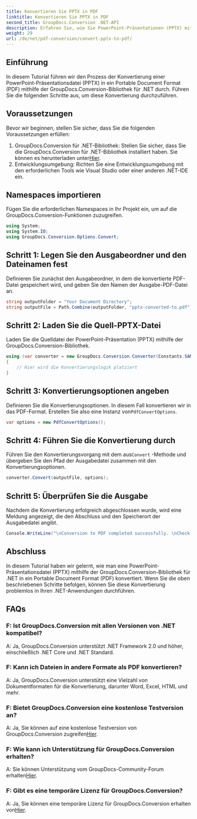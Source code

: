 ```yaml
---
title: Konvertieren Sie PPTX in PDF
linktitle: Konvertieren Sie PPTX in PDF
second_title: GroupDocs.Conversion .NET-API
description: Erfahren Sie, wie Sie PowerPoint-Präsentationen (PPTX) mit GroupDocs.Conversion für .NET in das PDF-Format konvertieren. Einfacher und effizienter Konvertierungsprozess.
weight: 29
url: /de/net/pdf-conversion/convert-pptx-to-pdf/
---
```

## Einführung
In diesem Tutorial führen wir den Prozess der Konvertierung einer PowerPoint-Präsentationsdatei (PPTX) in ein Portable Document Format (PDF) mithilfe der GroupDocs.Conversion-Bibliothek für .NET durch. Führen Sie die folgenden Schritte aus, um diese Konvertierung durchzuführen.
## Voraussetzungen
Bevor wir beginnen, stellen Sie sicher, dass Sie die folgenden Voraussetzungen erfüllen:
1.  GroupDocs.Conversion für .NET-Bibliothek: Stellen Sie sicher, dass Sie die GroupDocs.Conversion für .NET-Bibliothek installiert haben. Sie können es herunterladen unter[Hier](https://releases.groupdocs.com/conversion/net/).
2. Entwicklungsumgebung: Richten Sie eine Entwicklungsumgebung mit den erforderlichen Tools wie Visual Studio oder einer anderen .NET-IDE ein.

## Namespaces importieren
Fügen Sie die erforderlichen Namespaces in Ihr Projekt ein, um auf die GroupDocs.Conversion-Funktionen zuzugreifen.
```csharp
using System;
using System.IO;
using GroupDocs.Conversion.Options.Convert;
```
## Schritt 1: Legen Sie den Ausgabeordner und den Dateinamen fest
Definieren Sie zunächst den Ausgabeordner, in dem die konvertierte PDF-Datei gespeichert wird, und geben Sie den Namen der Ausgabe-PDF-Datei an.
```csharp
string outputFolder = "Your Document Directory";
string outputFile = Path.Combine(outputFolder, "pptx-converted-to.pdf");
```
## Schritt 2: Laden Sie die Quell-PPTX-Datei
Laden Sie die Quelldatei der PowerPoint-Präsentation (PPTX) mithilfe der GroupDocs.Conversion-Bibliothek.
```csharp
using (var converter = new GroupDocs.Conversion.Converter(Constants.SAMPLE_PPTX))
{
    // Hier wird die Konvertierungslogik platziert
}
```
## Schritt 3: Konvertierungsoptionen angeben
Definieren Sie die Konvertierungsoptionen. In diesem Fall konvertieren wir in das PDF-Format. Erstellen Sie also eine Instanz von`PdfConvertOptions`.
```csharp
var options = new PdfConvertOptions();
```
## Schritt 4: Führen Sie die Konvertierung durch
 Führen Sie den Konvertierungsvorgang mit dem aus`Convert` -Methode und übergeben Sie den Pfad der Ausgabedatei zusammen mit den Konvertierungsoptionen.
```csharp
converter.Convert(outputFile, options);
```
## Schritt 5: Überprüfen Sie die Ausgabe
Nachdem die Konvertierung erfolgreich abgeschlossen wurde, wird eine Meldung angezeigt, die den Abschluss und den Speicherort der Ausgabedatei angibt.
```csharp
Console.WriteLine("\nConversion to PDF completed successfully. \nCheck output in {0}", outputFolder);
```

## Abschluss
In diesem Tutorial haben wir gelernt, wie man eine PowerPoint-Präsentationsdatei (PPTX) mithilfe der GroupDocs.Conversion-Bibliothek für .NET in ein Portable Document Format (PDF) konvertiert. Wenn Sie die oben beschriebenen Schritte befolgen, können Sie diese Konvertierung problemlos in Ihren .NET-Anwendungen durchführen.
## FAQs
### F: Ist GroupDocs.Conversion mit allen Versionen von .NET kompatibel?
A: Ja, GroupDocs.Conversion unterstützt .NET Framework 2.0 und höher, einschließlich .NET Core und .NET Standard.
### F: Kann ich Dateien in andere Formate als PDF konvertieren?
A: Ja, GroupDocs.Conversion unterstützt eine Vielzahl von Dokumentformaten für die Konvertierung, darunter Word, Excel, HTML und mehr.
### F: Bietet GroupDocs.Conversion eine kostenlose Testversion an?
 A: Ja, Sie können auf eine kostenlose Testversion von GroupDocs.Conversion zugreifen[Hier](https://releases.groupdocs.com/).
### F: Wie kann ich Unterstützung für GroupDocs.Conversion erhalten?
 A: Sie können Unterstützung vom GroupDocs-Community-Forum erhalten[Hier](https://forum.groupdocs.com/c/conversion/11).
### F: Gibt es eine temporäre Lizenz für GroupDocs.Conversion?
 A: Ja, Sie können eine temporäre Lizenz für GroupDocs.Conversion erhalten von[Hier](https://purchase.groupdocs.com/temporary-license/).